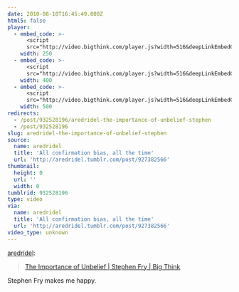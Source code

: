 ```yaml
---
date: 2010-08-10T16:45:49.000Z
html5: false
player:
  - embed_code: >-
      <script
      src="http://video.bigthink.com/player.js?width=516&deepLinkEmbedCode=Z2ODI5MTpErwQxGH5Y82TKWBT_ZaaOSg&height=290&autoplay=0&embedCode=Z2ODI5MTpErwQxGH5Y82TKWBT_ZaaOSg"></script>
    width: 250
  - embed_code: >-
      <script
      src="http://video.bigthink.com/player.js?width=516&deepLinkEmbedCode=Z2ODI5MTpErwQxGH5Y82TKWBT_ZaaOSg&height=290&autoplay=0&embedCode=Z2ODI5MTpErwQxGH5Y82TKWBT_ZaaOSg"></script>
    width: 400
  - embed_code: >-
      <script
      src="http://video.bigthink.com/player.js?width=516&deepLinkEmbedCode=Z2ODI5MTpErwQxGH5Y82TKWBT_ZaaOSg&height=290&autoplay=0&embedCode=Z2ODI5MTpErwQxGH5Y82TKWBT_ZaaOSg"></script>
    width: 500
redirects:
  - /post/932528196/aredridel-the-importance-of-unbelief-stephen
  - /post/932528196
slug: aredridel-the-importance-of-unbelief-stephen
source:
  name: aredridel
  title: 'All confirmation bias, all the time'
  url: 'http://aredridel.tumblr.com/post/927382566'
thumbnail:
  height: 0
  url: ''
  width: 0
tumblrid: 932528196
type: video
via:
  name: aredridel
  title: 'All confirmation bias, all the time'
  url: 'http://aredridel.tumblr.com/post/927382566'
video_type: unknown
---
```

<p><a href="http://aredridel.tumblr.com/post/927382566/the-importance-of-unbelief-stephen-fry-big" class="tumblr_blog">aredridel</a>:</p>

<blockquote><p><a href="http://bigthink.com/ideas/17864">The Importance of Unbelief | Stephen Fry | Big Think</a></p></blockquote>

<p>Stephen Fry makes me happy.</p>

